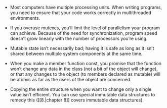- Most computers have multiple processing units. When writing programs, you need to ensure that your code works correctly in multithreaded environments.

- If you overuse mutexes, you’ll limit the level of parallelism your program can achieve. Because of the need for synchronization, program speed doesn’t grow linearly with the number of processors you’re using.

- Mutable state isn’t necessarily bad; having it is safe as long as it isn’t shared between multiple system components at the same time.

- When you make a member function const, you promise that the function won’t change any data in the class (not a bit of the object will change), or that any changes to the object (to members declared as mutable) will be atomic as far as the users of the object are concerned.

- Copying the entire structure when you want to change only a single value isn’t efficient. You can use special immutable data structures to remedy this ([[8.|chapter 8]] covers immutable data structures).